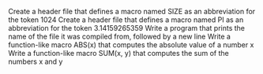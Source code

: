 Create a header file that defines a macro named SIZE as an abbreviation for the token 1024
Create a header file that defines a macro named PI as an abbreviation for the token 3.14159265359
Write a program that prints the name of the file it was compiled from, followed by a new line
Write a function-like macro ABS(x) that computes the absolute value of a number x
Write a function-like macro SUM(x, y) that computes the sum of the numbers x and y
